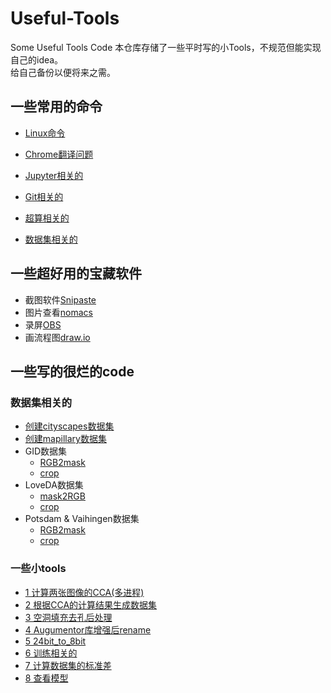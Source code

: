 # Useful-Tools
Some Useful Tools Code
本仓库存储了一些平时写的小Tools，不规范但能实现自己的idea。  
给自己备份以便将来之需。  

## 一些常用的命令
* [Linux命令](https://github.com/AI-Tianlong/Useful-Tools/blob/main/docs/Linux%E5%91%BD%E4%BB%A4.md)

* [Chrome翻译问题](https://github.com/AI-Tianlong/Useful-Tools/blob/main/docs/Chrome%E7%BF%BB%E8%AF%91%E9%97%AE%E9%A2%98.md)

* [Jupyter相关的](https://github.com/AI-Tianlong/Useful-Tools/blob/main/docs/Jupyter%E7%9B%B8%E5%85%B3%E9%97%AE%E9%A2%98.md)

* [Git相关的](https://github.com/AI-Tianlong/Useful-Tools/blob/main/docs/Git%E7%9B%B8%E5%85%B3.md)

* [超算相关的](https://github.com/AI-Tianlong/Useful-Tools/blob/main/docs/%E8%B6%85%E7%AE%97%E7%9B%B8%E5%85%B3%E7%9A%84.md)
* [数据集相关的](https://github.com/AI-Tianlong/Useful-Tools/blob/main/docs/%E6%95%B0%E6%8D%AE%E9%9B%86%E7%9B%B8%E5%85%B3%E7%9A%84.md)
## 一些超好用的宝藏软件
* 截图软件[Snipaste](https://www.snipaste.com/)
* 图片查看[nomacs](https://nomacs.org/)
* 录屏[OBS](https://obsproject.com/)
* 画流程图[draw.io](https://draw.io)
## 一些写的很烂的code
### 数据集相关的
* [创建cityscapes数据集](https://github.com/AI-Tianlong/Useful-Tools/blob/main/code/7-------%E5%88%9B%E5%BB%BAcityscapes%E6%95%B0%E6%8D%AE%E9%9B%86/)
* [创建mapillary数据集](https://github.com/AI-Tianlong/Useful-Tools/blob/main/code/8-------%E5%88%9B%E5%BB%BAmapillary%E6%95%B0%E6%8D%AE%E9%9B%86/)
* GID数据集
  * [RGB2mask](https://github.com/AI-Tianlong/Useful-Tools/blob/main/code/17-----GID_create_masks_png.ipynb)
  * [crop](https://github.com/AI-Tianlong/Useful-Tools/blob/main/code/19-----GID_crop_images.ipynb)
* LoveDA数据集
  * [mask2RGB](https://github.com/AI-Tianlong/Useful-Tools/blob/main/code/20------LoveDA_create_vis_png.ipynb)
  * [crop](https://github.com/AI-Tianlong/Useful-Tools/blob/main/code/21------LoveDA_crop_images.ipynb)
* Potsdam & Vaihingen数据集
  * [RGB2mask](https://github.com/AI-Tianlong/Useful-Tools/blob/main/code/23------Vaihingen_Potsdam_create_masks_png.ipynb)
  * [crop](https://github.com/AI-Tianlong/Useful-Tools/blob/main/code/25------Vaihingen_Potsdam_crop_images.ipynb)
### 一些小tools
* [1 计算两张图像的CCA(多进程)](https://github.com/AI-Tianlong/Useful-Tools/blob/main/code/2.5-----%E8%AE%A1%E7%AE%97%E5%9B%BE%E5%83%8F%E7%9A%84CCA%E5%A4%9A%E8%BF%9B%E7%A8%8B.py)
* [2 根据CCA的计算结果生成数据集](https://github.com/AI-Tianlong/Useful-Tools/blob/main/code/3-------%E6%A0%B9%E6%8D%AECCA%E7%BB%93%E6%9E%9CCreate_Dataset.py)
* [3 空洞填充去孔后处理](https://github.com/AI-Tianlong/Useful-Tools/blob/main/code/5-------%E7%A9%BA%E6%B4%9E%E5%A1%AB%E5%85%85%E5%8E%BB%E9%99%A4%E7%A9%BA%E9%9A%99.py) 
* [4 Augumentor库增强后rename](https://github.com/AI-Tianlong/Useful-Tools/blob/main/code/6-------Augumentor_rename.py)
* [5 24bit_to_8bit](https://github.com/AI-Tianlong/Useful-Tools/blob/main/code/8-------24bit_2_8bit.py)
* [6 训练相关的](https://github.com/AI-Tianlong/Useful-Tools/blob/main/code/26------train_final.py)
* [7 计算数据集的标准差](https://github.com/AI-Tianlong/Useful-Tools/blob/main/code/14------%E8%AE%A1%E7%AE%97%E6%95%B0%E6%8D%AE%E9%9B%86%E7%9A%84%E6%A0%87%E5%87%86%E5%B7%AE.ipynb)
* [8 查看模型](https://github.com/AI-Tianlong/Useful-Tools/blob/main/code/10------%E6%9F%A5%E7%9C%8B%E6%A8%A1%E5%9E%8B.ipynb)
